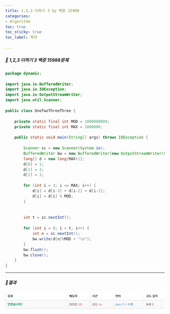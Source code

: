 ```yaml
---
title: 1,2,3 더하기 3 by 백준 15988
categories:
- Algorithm
toc: true
toc_sticky: true
toc_label: 목차

---
```




 

##### 🔗 1,2,3 더하기 3 백준 15988문제 

```java
package dynamic;

import java.io.BufferedWriter;
import java.io.IOException;
import java.io.OutputStreamWriter;
import java.util.Scanner;

public class OneTwoThreeThree {

    private static final int MOD = 1000000009;
    private static final int MAX = 1000000;

    public static void main(String[] args) throws IOException {

        Scanner sc = new Scanner(System.in);
        BufferedWriter bw = new BufferedWriter(new OutputStreamWriter(System.out));
        long[] d = new long[MAX+1];
        d[0] = 1;
        d[1] = 1;
        d[2] = 2;

        for (int i = 3; i <= MAX; i++) {
            d[i] = d[i-3] + d[i-2] + d[i-1];
            d[i] = d[i] % MOD;
        }


        int t = sc.nextInt();

        for (int i = 0; i < t; i++) {
            int n = sc.nextInt();
            bw.write(d[n]%MOD + "\n");
        }
        bw.flush();
        bw.close();
    }
}
```



<hr>


##### 💎결과 

![image-20220221233438765](../../assets/images/2022-02-21-onetwothreethree/image-20220221233438765.png)
